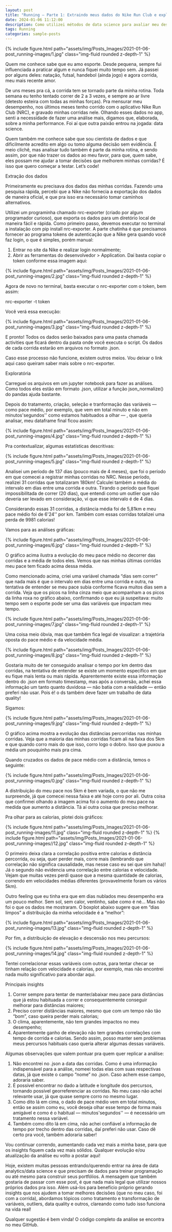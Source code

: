 ```yaml
---
layout: post
title: "Running — Parte 1: Extraindo meus dados do Nike Run Club e explorando em Python para avaliar minha performance"
date: 2024-01-06 11:12:00
description: Como utilizei métodos de data science para avaliar meu desempenho na corrida
tags: Running
categories: sample-posts
---
```


{% include figure.html path="assets/img/Posts_Images/2021-01-06-post_running-images/1.jpg" class="img-fluid rounded z-depth-1" %}

Quem me conhece sabe que eu amo esporte. Desde pequena, sempre fui influenciada a praticar algum e nunca fiquei muito tempo sem. Já passei por alguns deles: natação, futsal, handebol (ainda jogo) e agora corrida, meu mais recente amor.

De uns meses pra cá, a corrida tem se tornado parte da minha rotina. Toda semana eu tenho tentado correr de 2 a 3 vezes, e sempre ao ar livre (detesto esteira com todas as minhas forças). Pra mensurar meu desempenho, nos últimos meses tenho corrido com o aplicativo Nike Run Club (NRC), e gravado minhas corridas nele. Olhando esses dados no app, senti a necessidade de fazer uma análise mais, digamos que, elaborada, sobre a minha performance. Foi aí que outra paixão entrou na jogada: data science.

Quem também me conhece sabe que sou cientista de dados e que dificilmente acredito em algo ou tomo alguma decisão sem evidência. É meio clichê, mas analisar tudo também é parte da minha rotina, e sendo assim, por que não trazer os dados ao meu favor, para que, quem sabe, eles possam me ajudar a tomar decisões que melhorem minhas corridas? É isso que quero começar a testar. Let’s code!

Extração dos dados

Primeiramente eu precisava dos dados das minhas corridas. Fazendo uma pesquisa rápida, percebi que a Nike não fornecia a exportação dos dados de maneira oficial, e que pra isso era necessário tomar caminhos alternativos.

Utilizei um programinha chamado nrc-exporter (criado por algum programador curioso), que exporta os dados para um diretório local de maneira fácil e rápida. Como primeiro passo, devemos executar no terminal a instalação com pip install nrc-exporter. A parte chatinha é que precisamos fornecer ao programa tokens de autenticação que a Nike gera quando você faz login, o que é simples, porém manual:

1) Entrar no site da Nike e realizar login normalmente;
2) Abrir as ferramentas do desenvolvedor > Application. Daí basta copiar o token conforme essa imagem aqui:

{% include figure.html path="assets/img/Posts_Images/2021-01-06-post_running-images/2.jpg" class="img-fluid rounded z-depth-1" %}

Agora de novo no terminal, basta executar o nrc-exporter com o token, bem assim:

nrc-exporter -t token

Você verá essa execução:

{% include figure.html path="assets/img/Posts_Images/2021-01-06-post_running-images/3.jpg" class="img-fluid rounded z-depth-1" %}

E pronto! Todos os dados serão baixados para uma pasta chamada activities que ficará dentro da pasta onde você executa o script. Os dados de cada corrida estarão em arquivos no formato .json.

Caso esse processo não funcione, existem outros meios. Vou deixar o link aqui caso queiram saber mais sobre o nrc-exporter.

Exploratória

Carreguei os arquivos em um jupyter notebook para fazer as análises. Como todos eles estão em formato .json, utilizar a função json_normalize() do pandas ajuda bastante.

Depois do tratamento, criação, seleção e tranformação das variáveis — como pace médio, por exemplo, que vem em total minuto e não em minutos'segundos'' como estamos habituados a olhar — , que queria analisar, meu dataframe final ficou assim:

{% include figure.html path="assets/img/Posts_Images/2021-01-06-post_running-images/4.jpg" class="img-fluid rounded z-depth-1" %}

Pra contextualizar, algumas estatísticas descritivas:

{% include figure.html path="assets/img/Posts_Images/2021-01-06-post_running-images/5.jpg" class="img-fluid rounded z-depth-1" %}

Analisei um período de 137 dias (pouco mais de 4 meses), que foi o período em que comecei a registrar minhas corridas no NRC. Nesse período, realizei 31 corridas que totalizaram 180km! Calculei também a média do intervalo em dias entre uma corrida e outra. Tirando o período que fiquei impossibilitada de correr (20 dias), que entendi como um outlier que não deveria ser levado em consideração, vi que esse intervalo é de 4 dias.

Considerando essas 31 corridas, a distância média foi de 5,81km e meu pace médio foi de 6'24'' por km. Também com essas corridas totalizei uma perda de 9981 calorias!

Vamos para as análises gráficas:

{% include figure.html path="assets/img/Posts_Images/2021-01-06-post_running-images/6.jpg" class="img-fluid rounded z-depth-1" %}

O gráfico acima ilustra a evolução do meu pace médio no decorrer das corridas e a média de todos eles. Vemos que nas minhas últimas corridas meu pace tem ficado acima dessa média.

Como mencionado acima, criei uma variável chamada “dias sem correr” que nada mais é que o intervalo em dias entre uma corrida e outra, na tentativa de entender se meu pace subia conforme ficava muitos dias sem a corrida. Veja que os picos na linha cinza meio que acompanham a os picos da linha roxa no gráfico abaixo, confirmando o que eu já suspeitava: muito tempo sem o esporte pode ser uma das variáveis que impactam meu tempo.

{% include figure.html path="assets/img/Posts_Images/2021-01-06-post_running-images/7.jpg" class="img-fluid rounded z-depth-1" %}

Uma coisa meio óbvia, mas que também fica legal de visualizar: a trajetória oposta do pace médio e da velocidade média.

{% include figure.html path="assets/img/Posts_Images/2021-01-06-post_running-images/8.jpg" class="img-fluid rounded z-depth-1" %}

Gostaria muito de ter conseguido analisar o tempo por km dentro das corridas, na tentativa de entender se existe um momento específico em que eu fique mais lenta ou mais rápida. Aparentemente existe essa informação dentro do .json em formato timestamp, mas após a conversão, achei essa informação um tanto quanto duvidosa — não batia com a realidade — então preferi não usar. Pois é! o ds também deve fazer um trabalho de data quality!

Sigamos:

{% include figure.html path="assets/img/Posts_Images/2021-01-06-post_running-images/9.jpg" class="img-fluid rounded z-depth-1" %}

O gráfico acima mostra a evolução das distâncias percorridas nas minhas corridas. Veja que a maioria das minhas corridas ficam ali na faixa dos 5km e que quando corro mais do que isso, corro logo o dobro. Isso que puxou a média um pouquinho mais pra cima.

Quando cruzados os dados de pace médio com a distância, temos o seguinte:

{% include figure.html path="assets/img/Posts_Images/2021-01-06-post_running-images/0.jpg" class="img-fluid rounded z-depth-1" %}

A distribuição do meu pace nos 5km é bem variada, o que não me surpreende, já que comecei nessa faixa e até hoje corro por ali. Outra coisa que confirmei olhando a imagem acima foi o aumento do meu pace na medida que aumento a distância. Tá aí outra coisa que preciso melhorar.

Pra olhar para as calorias, plotei dois gráficos:

{% include figure.html path="assets/img/Posts_Images/2021-01-06-post_running-images/11.jpg" class="img-fluid rounded z-depth-1" %}
{% include figure.html path="assets/img/Posts_Images/2021-01-06-post_running-images//12.jpg" class="img-fluid rounded z-depth-1" %}

O primeiro deixa clara a correlação positiva entre calorias e distância percorrida, ou seja, quer perder mais, corre mais (lembrando que correlação não significa causalidade, mas nesse caso eu sei que sim haha)! Já o segundo não evidencia uma correlação entre calorias e velocidade. Vejam que muitas vezes perdi quase que a mesma quantidade de calorias, correndo em velocidades médias diferentes (provavelmente foram os vários 5km).

Outro feeling que eu tinha era que em dias nublados meu desempenho era um pouco melhor. Sem sol, sem calor, ventinho, sabe como é né… Mas não foi o que os dados me mostraram. O boxplot abaixo sugere que em “dias limpos” a distribuição da minha velocidade é a “melhor”:

{% include figure.html path="assets/img/Posts_Images/2021-01-06-post_running-images/13.jpg" class="img-fluid rounded z-depth-1" %}

Por fim, a distribuição de elevação e descensão nos meu percursos:

{% include figure.html path="assets/img/Posts_Images/2021-01-06-post_running-images/14.jpg" class="img-fluid rounded z-depth-1" %}

Tentei correlacionar essas variáveis com outras, para tentar checar se tinham relação com velocidade e calorias, por exemplo, mas não encontrei nada muito significativo para abordar aqui.

Principais insights

1) Correr sempre para tentar de manter/abaixar meu pace para distâncias que já estou habituada a correr e consequentemente conseguir melhorar para distâncias maiores;
2) Preciso correr distâncias maiores, mesmo que com um tempo não tão “bom”, caso queira perder mais calorias;
3) O clima, aparentemente, não tem grandes impactos no meu desempenho;
4) Aparentemente ganho de elevação não tem grandes correlações com tempo de corrida e calorias. Sendo assim, posso manter sem problemas meus percursos habituais caso queria alterar algumas dessas variáveis.

Algumas observações que valem pontuar pra quem quer replicar a análise:

1) Não encontrei no .json a data das corridas. Como é uma informação indispensável para a análise, nomeei todas elas com suas respectivas datas, já que existe o campo “nome” no .json. Caso achem esse campo, adoraria saber.
2) É possível encontrar no dado a latitude e longitude dos percursos, tornando possível georreferenciar as corridas. No meu caso não achei relevante usar, já que quase sempre corro no mesmo lugar.
3) Como dito lá em cima, o dado de pace médio vem em total minutos, então se assim como eu, você deseja olhar esse tempo de forma mais amigável e como é o habitual — minutos'segundos'' — é necessário um tratamento nessa variável.
4) Também como dito lá em cima, não achei confiável a informação de tempo por trecho dentro das corridas, daí preferi não usar. Caso dê certo pra você, também adoraria saber!

Vou continuar correndo, aumentando cada vez mais a minha base, para que os insights fiquem cada vez mais sólidos. Qualquer evolução e/ou atualização da análise eu volto a postar aqui!

Hoje, existem muitas pessoas entrando/querendo entrar na área de data analytics/data science e que precisam de dados para treinar programação ou até mesmo para construir seus portfólios. A mensagem que também gostaria de passar com esse post, é que nada mais legal que utilizar nossos próprios dados pra isso. Além usá-los para benefício próprio gerando insights que nos ajudem a tomar melhores decisões (que no meu caso, foi com a corrida), abordamos tópicos como tratamento e transformação de variáveis, outliers, data quality e outros, clareando como tudo isso funciona na vida real!

Qualquer sugestão é bem vinda! O código completo da análise se encontra no meu GitHub.
